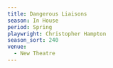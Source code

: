 ```yaml
---
title: Dangerous Liaisons
season: In House
period: Spring
playwright: Christopher Hampton
season_sort: 240
venue:
  - New Theatre
---
```


